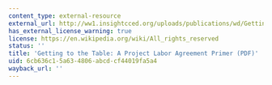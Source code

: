 ```yaml
---
content_type: external-resource
external_url: http://ww1.insightcced.org/uploads/publications/wd/Getting%20to%20the%20Table%20PLA.pdf
has_external_license_warning: true
license: https://en.wikipedia.org/wiki/All_rights_reserved
status: ''
title: 'Getting to the Table: A Project Labor Agreement Primer (PDF)'
uid: 6cb636c1-5a63-4806-abcd-cf44019fa5a4
wayback_url: ''
---
```

